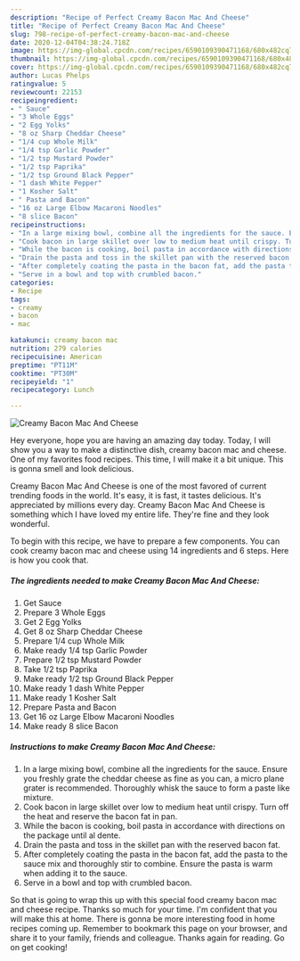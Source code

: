 ```yaml
---
description: "Recipe of Perfect Creamy Bacon Mac And Cheese"
title: "Recipe of Perfect Creamy Bacon Mac And Cheese"
slug: 798-recipe-of-perfect-creamy-bacon-mac-and-cheese
date: 2020-12-04T04:38:24.718Z
image: https://img-global.cpcdn.com/recipes/6590109390471168/680x482cq70/creamy-bacon-mac-and-cheese-recipe-main-photo.jpg
thumbnail: https://img-global.cpcdn.com/recipes/6590109390471168/680x482cq70/creamy-bacon-mac-and-cheese-recipe-main-photo.jpg
cover: https://img-global.cpcdn.com/recipes/6590109390471168/680x482cq70/creamy-bacon-mac-and-cheese-recipe-main-photo.jpg
author: Lucas Phelps
ratingvalue: 5
reviewcount: 22153
recipeingredient:
- " Sauce"
- "3 Whole Eggs"
- "2 Egg Yolks"
- "8 oz Sharp Cheddar Cheese"
- "1/4 cup Whole Milk"
- "1/4 tsp Garlic Powder"
- "1/2 tsp Mustard Powder"
- "1/2 tsp Paprika"
- "1/2 tsp Ground Black Pepper"
- "1 dash White Pepper"
- "1 Kosher Salt"
- " Pasta and Bacon"
- "16 oz Large Elbow Macaroni Noodles"
- "8 slice Bacon"
recipeinstructions:
- "In a large mixing bowl, combine all the ingredients for the sauce. Ensure you freshly grate the cheddar cheese as fine as you can, a micro plane grater is recommended. Thoroughly whisk the sauce to form a paste like mixture."
- "Cook bacon in large skillet over low to medium heat until crispy. Turn off the heat and reserve the bacon fat in pan."
- "While the bacon is cooking, boil pasta in accordance with directions on the package until al dente."
- "Drain the pasta and toss in the skillet pan with the reserved bacon fat."
- "After completely coating the pasta in the bacon fat, add the pasta to the sauce mix and thoroughly stir to combine. Ensure the pasta is warm when adding it to the sauce."
- "Serve in a bowl and top with crumbled bacon."
categories:
- Recipe
tags:
- creamy
- bacon
- mac

katakunci: creamy bacon mac 
nutrition: 279 calories
recipecuisine: American
preptime: "PT11M"
cooktime: "PT30M"
recipeyield: "1"
recipecategory: Lunch

---
```



![Creamy Bacon Mac And Cheese](https://img-global.cpcdn.com/recipes/6590109390471168/680x482cq70/creamy-bacon-mac-and-cheese-recipe-main-photo.jpg)

Hey everyone, hope you are having an amazing day today. Today, I will show you a way to make a distinctive dish, creamy bacon mac and cheese. One of my favorites food recipes. This time, I will make it a bit unique. This is gonna smell and look delicious.



Creamy Bacon Mac And Cheese is one of the most favored of current trending foods in the world. It's easy, it is fast, it tastes delicious. It's appreciated by millions every day. Creamy Bacon Mac And Cheese is something which I have loved my entire life. They're fine and they look wonderful.


To begin with this recipe, we have to prepare a few components. You can cook creamy bacon mac and cheese using 14 ingredients and 6 steps. Here is how you cook that.

<!--inarticleads1-->

##### The ingredients needed to make Creamy Bacon Mac And Cheese:

1. Get  Sauce
1. Prepare 3 Whole Eggs
1. Get 2 Egg Yolks
1. Get 8 oz Sharp Cheddar Cheese
1. Prepare 1/4 cup Whole Milk
1. Make ready 1/4 tsp Garlic Powder
1. Prepare 1/2 tsp Mustard Powder
1. Take 1/2 tsp Paprika
1. Make ready 1/2 tsp Ground Black Pepper
1. Make ready 1 dash White Pepper
1. Make ready 1 Kosher Salt
1. Prepare  Pasta and Bacon
1. Get 16 oz Large Elbow Macaroni Noodles
1. Make ready 8 slice Bacon




<!--inarticleads2-->

##### Instructions to make Creamy Bacon Mac And Cheese:

1. In a large mixing bowl, combine all the ingredients for the sauce. Ensure you freshly grate the cheddar cheese as fine as you can, a micro plane grater is recommended. Thoroughly whisk the sauce to form a paste like mixture.
1. Cook bacon in large skillet over low to medium heat until crispy. Turn off the heat and reserve the bacon fat in pan.
1. While the bacon is cooking, boil pasta in accordance with directions on the package until al dente.
1. Drain the pasta and toss in the skillet pan with the reserved bacon fat.
1. After completely coating the pasta in the bacon fat, add the pasta to the sauce mix and thoroughly stir to combine. Ensure the pasta is warm when adding it to the sauce.
1. Serve in a bowl and top with crumbled bacon.




So that is going to wrap this up with this special food creamy bacon mac and cheese recipe. Thanks so much for your time. I'm confident that you will make this at home. There is gonna be more interesting food in home recipes coming up. Remember to bookmark this page on your browser, and share it to your family, friends and colleague. Thanks again for reading. Go on get cooking!
